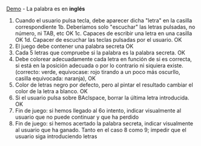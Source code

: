 
[Demo](https://omiras.github.io/wordable/) - La palabra es en **inglés**

1. Cuando el usuario pulsa tecla, debe aparecer dicha "letra" en la casilla correspondiente
  1b. Deberíamos solo "escuchar" las letras pulsadas, no número, ni TAB, etc OK
  1c. Capaces de escribir una letra en una casilla OK
  1d. Capacer de escuchar las teclas pulsadas por el usuario. OK
2. El juego debe contener una palabra secreta OK
3. Cada 5 letras que compruebe si la palabra es la 
palabra secreta. OK
4. Debe colorear adecuadamente cada letra en función
de si es correcta, si está en la posición adecuada
o por lo contrario ni siquiera existe. (correcto: verde, equivocase: rojo tirando a un
     poco más oscurllo, casilla equivocada: naranja), OK
6. Color de letras negro por defecto, pero al pintar 
el resultado cambiar el color de la letra a blanco. OK
7. Si el usuario pulsa sobre BAclspace, borrar la última letra introducida. OK
8. Fin de juego: si hemos llegado al 6o intento, indicar visualmente al usuario que no puede 
continuar y que ha perdido
9. Fin de juego: si hemos acertado la palabra secreta, indicar visualmente al usuario que ha
ganado. Tanto en el caso 8 como 9; impedir que el usuario siga introduciendo letras
